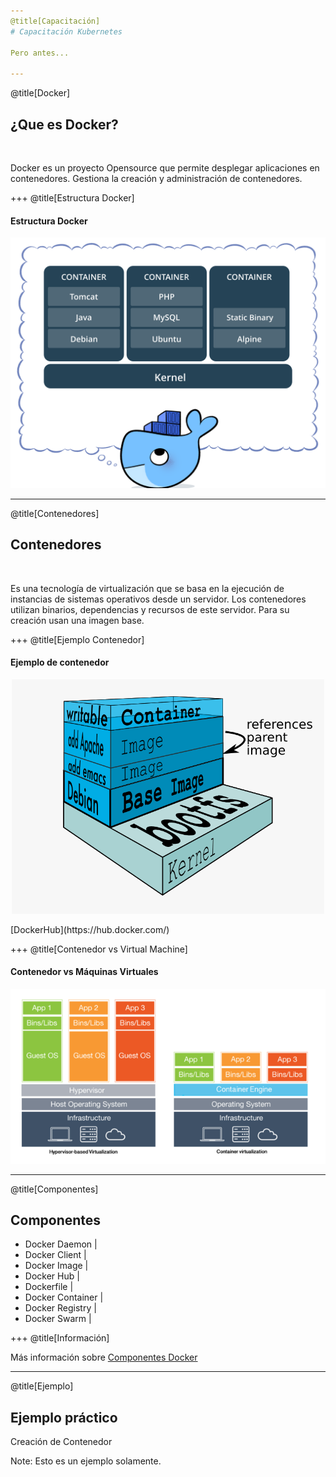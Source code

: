 ```yaml
---
@title[Capacitación]
# Capacitación Kubernetes

Pero antes...

---
```

@title[Docker]
## ¿Que es Docker?

<br>

Docker es un proyecto Opensource que permite desplegar aplicaciones en contenedores. Gestiona la creación y administración de contenedores.

+++
@title[Estructura Docker]
#### Estructura Docker
<p align="center"><img src="https://raw.githubusercontent.com/coneking/charla_kube/develop/images/docker.png" width="600" /></p>

---
@title[Contenedores]
## Contenedores

<br>

Es una tecnología de virtualización que se basa en la ejecución de instancias de sistemas operativos desde un servidor. Los contenedores utilizan binarios, dependencias y recursos de este servidor. Para su creación usan una imagen base.

+++
@title[Ejemplo Contenedor]
#### Ejemplo de contenedor
<p align="center"><img src="https://raw.githubusercontent.com/coneking/charla_kube/develop/images/container.png" width="500" /></p>
[DockerHub](https://hub.docker.com/)


+++
@title[Contenedor vs Virtual Machine]
#### Contenedor vs Máquinas Virtuales
<p align="center"><img src="https://raw.githubusercontent.com/coneking/charla_kube/develop/images/vm-vs-container.png" width="800" /></p>

---
@title[Componentes]
## Componentes

- Docker Daemon |
- Docker Client |
- Docker Image |
- Docker Hub |
- Dockerfile |
- Docker Container |
- Docker Registry |
- Docker Swarm |

+++
@title[Información]

Más información sobre [Componentes Docker](https://github.com/coneking/docker#componentes-de-docker)

---
@title[Ejemplo]

## Ejemplo práctico

Creación de Contenedor

Note:
Esto es un ejemplo solamente.